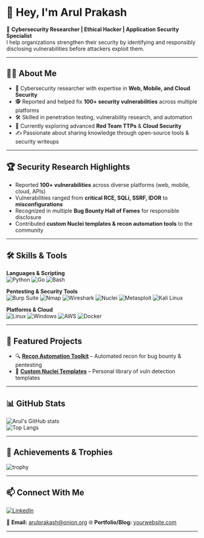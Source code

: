 # 👋 Hey, I'm Arul Prakash  

🔐 **Cybersecurity Researcher | Ethical Hacker | Application Security Specialist**  
I help organizations strengthen their security by identifying and responsibly disclosing vulnerabilities before attackers exploit them.  

---

## 🧑‍💻 About Me  
- 🎯 Cybersecurity researcher with expertise in **Web, Mobile, and Cloud Security**  
- 🕵️ Reported and helped fix **100+ security vulnerabilities** across multiple platforms  
- 🛠️ Skilled in penetration testing, vulnerability research, and automation  
- 🌱 Currently exploring advanced **Red Team TTPs** & **Cloud Security**  
- ✍️ Passionate about sharing knowledge through open-source tools & security writeups  

---

## 🏆 Security Research Highlights  
- Reported **100+ vulnerabilities** across diverse platforms (web, mobile, cloud, APIs)  
- Vulnerabilities ranged from **critical RCE, SQLi, SSRF, IDOR** to **misconfigurations**  
- Recognized in multiple **Bug Bounty Hall of Fames** for responsible disclosure  
- Contributed **custom Nuclei templates & recon automation tools** to the community  

---

## 🛠️ Skills & Tools  

**Languages & Scripting**  
![Python](https://img.shields.io/badge/Python-3776AB?logo=python&logoColor=white)
![Go](https://img.shields.io/badge/Go-00ADD8?logo=go&logoColor=white)
![Bash](https://img.shields.io/badge/Bash-121011?logo=gnu-bash&logoColor=white)

**Pentesting & Security Tools**  
![Burp Suite](https://img.shields.io/badge/Burp_Suite-FF6F00?logo=burp-suite&logoColor=white)
![Nmap](https://img.shields.io/badge/Nmap-00457C?logo=nmap&logoColor=white)
![Wireshark](https://img.shields.io/badge/Wireshark-1679A7?logo=wireshark&logoColor=white)
![Nuclei](https://img.shields.io/badge/Nuclei-2D9CDB?logo=projectdiscovery&logoColor=white)
![Metasploit](https://img.shields.io/badge/Metasploit-1572B6?logo=metasploit&logoColor=white)
![Kali Linux](https://img.shields.io/badge/Kali_Linux-557C94?logo=kali-linux&logoColor=white)

**Platforms & Cloud**  
![Linux](https://img.shields.io/badge/Linux-FCC624?logo=linux&logoColor=black)
![Windows](https://img.shields.io/badge/Windows-0078D6?logo=windows&logoColor=white)
![AWS](https://img.shields.io/badge/AWS-232F3E?logo=amazon-aws&logoColor=white)
![Docker](https://img.shields.io/badge/Docker-2496ED?logo=docker&logoColor=white)

---

## 🚀 Featured Projects  
- 🔍 [**Recon Automation Toolkit**](https://github.com/yourusername/recon-tool) – Automated recon for bug bounty & pentesting  
- 🎯 [**Custom Nuclei Templates**](https://github.com/ArulprakashAP01/custom-nuclei-templates) – Personal library of vuln detection templates  
<!--- 🧩 [**CTF Writeups**](https://github.com/yourusername/ctf-writeups) – Capture The Flag solutions & notes  -->

---

## 📊 GitHub Stats  

![Arul's GitHub stats](https://github-readme-stats.vercel.app/api?username=ArulprakashAP01&show_icons=true&theme=dark)  
![Top Langs](https://github-readme-stats.vercel.app/api/top-langs/?username=ArulprakashAP01&layout=compact&theme=dark)  

---

## 🏅 Achievements & Trophies  

![trophy](https://github-profile-trophy.vercel.app/?username=ArulprakashAP01&theme=darkhub&margin-w=10&margin-h=10&column=6)

---
<!--
## 👀 Profile Visitors  

![Visitor Count](https://komarev.com/ghpvc/?username=ArulprakashAP01&color=blue&style=flat-square)

---
-->
## 📫 Connect With Me  

[![LinkedIn](https://img.shields.io/badge/LinkedIn-blue?logo=linkedin&logoColor=white)](https://www.linkedin.com/in/arul-prakash-0189b7276/)  

📧 **Email:** arulprakash@onion.org
🌐 **Portfolio/Blog:** [yourwebsite.com](https://arul.vercel.app)

---
